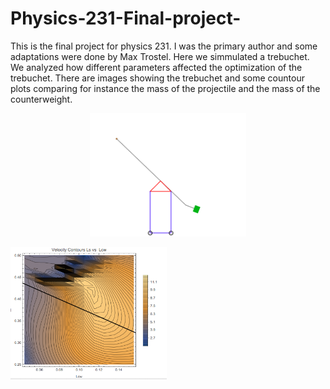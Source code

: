 # Physics-231-Final-project-
This is the final project for physics 231. I was the primary author and some adaptations were done by Max Trostel.
Here we simmulated a trebuchet. We analyzed how different parameters affected the optimization of the trebuchet. 
There are images showing the trebuchet and some countour plots comparing for instance the mass of the projectile and the mass of the counterweight. 
<p align="center">
  <img src="https://github.com/NylaWorker/Physics-231-Final-project-/blob/master/FinalMathematica/Screen%20Shot%202017-03-24%20at%205.10.44%20PM.png" width="250"/>
  
  <img src= "https://github.com/NylaWorker/Physics-231-Final-project-/blob/master/FinalMathematica/countour.png" width="250"
  />
</p>

